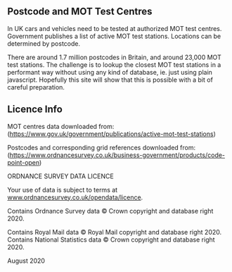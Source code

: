 ## Postcode and MOT Test Centres

In UK cars and vehicles need to be tested at authorized MOT test centres. Government publishes a list of active MOT test stations. Locations can be determined by postcode.

There are around 1.7 million postcodes in Britain, and around 23,000 MOT test stations. The challenge is to lookup the closest MOT test stations in a performant way without using any kind of database, ie. just using plain javascript. Hopefully this site will show that this is possible with a bit of careful preparation.


## Licence Info

MOT centres data downloaded from: (https://www.gov.uk/government/publications/active-mot-test-stations)

Postcodes and corresponding grid references downloaded from: (https://www.ordnancesurvey.co.uk/business-government/products/code-point-open)

ORDNANCE SURVEY DATA LICENCE

Your use of data is subject to terms at www.ordnancesurvey.co.uk/opendata/licence.

Contains Ordnance Survey data © Crown copyright and database right 2020.

Contains Royal Mail data © Royal Mail copyright and database right 2020.
Contains National Statistics data © Crown copyright and database right 2020.

August 2020
